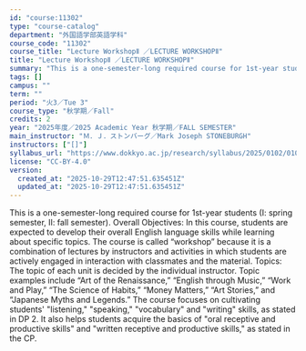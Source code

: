 ```yaml
---
id: "course:11302"
type: "course-catalog"
department: "外国語学部英語学科"
course_code: "11302"
course_title: "Lecture WorkshopⅡ ／LECTURE WORKSHOPⅡ"
title: "Lecture WorkshopⅡ ／LECTURE WORKSHOPⅡ"
summary: "This is a one-semester-long required course for 1st-year students (I: spring semester, II: fall semester). Overall Objec…"
tags: []
campus: ""
term: ""
period: "火3／Tue 3"
course_type: "秋学期／Fall"
credits: 2
year: "2025年度／2025 Academic Year 秋学期／FALL SEMESTER"
main_instructor: "Ｍ．Ｊ．ストンバーグ／Mark Joseph STONEBURGH"
instructors: ["[]"]
syllabus_url: "https://www.dokkyo.ac.jp/research/syllabus/2025/0102/0102_11302_ja_JP.html"
license: "CC-BY-4.0"
version:
  created_at: "2025-10-29T12:47:51.635451Z"
  updated_at: "2025-10-29T12:47:51.635451Z"
---
```

This is a one-semester-long required course for 1st-year students (I: spring semester, II: fall semester). Overall Objectives: In this course, students are expected to develop their overall English language skills while learning about specific topics. The course is called “workshop” because it is a combination of lectures by instructors and activities in which students are actively engaged in interaction with classmates and the material. Topics: The topic of each unit is decided by the individual instructor. Topic examples include “Art of the Renaissance,” “English through Music,” “Work and Play,” “The Science of Habits,” “Money Matters,” “Art Stories,” and “Japanese Myths and Legends.” The course focuses on cultivating students' "listening," "speaking," "vocabulary" and "writing" skills, as stated in DP 2. It also helps students acquire the basics of "oral receptive and productive skills" and "written receptive and productive skills," as stated in the CP.
